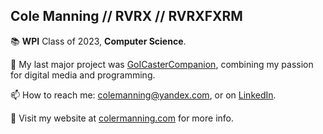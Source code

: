 ## Cole Manning // RVRX // RVRXFXRM

  📚 **WPI** Class of 2023, **Computer Science**.
  
  🎥 My last major project was [GoICasterCompanion](https://github.com/RVRX/GoICasterCompanion/), combining my passion for digital media and programming.

  📫 How to reach me: colemanning@yandex.com, or on [LinkedIn](https://www.linkedin.com/in/colemanning/).
  
  👤 Visit my website at [colermanning.com](https://colermanning.com/) for more info.
